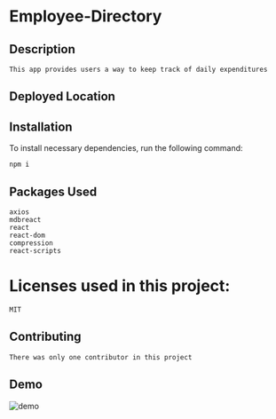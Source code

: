 # Employee-Directory

## Description 
    This app provides users a way to keep track of daily expenditures 

## Deployed Location

## Installation

To install necessary dependencies, run the following command:

    npm i

## Packages Used

    axios
    mdbreact
    react
    react-dom
    compression
    react-scripts

# Licenses used in this project:

    MIT

## Contributing

    There was only one contributor in this project

## Demo 

![demo](img/Budget-Demo.gif)